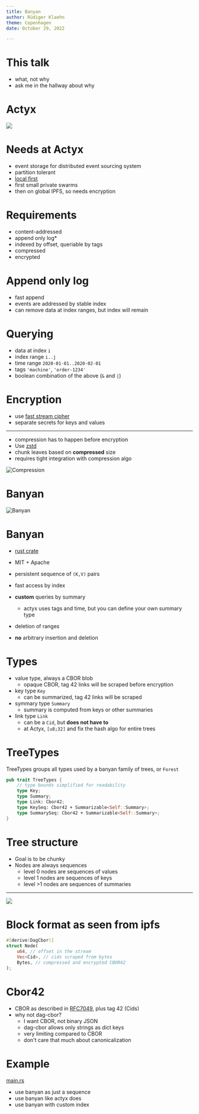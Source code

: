 ```yaml
---
title: Banyan
author: Rüdiger Klaehn
theme: Copenhagen
date: October 29, 2022

---
```

# This talk

- what, not why
- ask me in the hallway about why

#  Actyx

![](img/actyx.png)

# Needs at Actyx

- event storage for distributed event sourcing system
- partition tolerant
- [local first](https://martin.kleppmann.com/papers/local-first.pdf)
- first small private swarms
- then on global IPFS, so needs encryption

# Requirements

- content-addressed
- append only log*
- indexed by offset, queriable by tags
- compressed
- encrypted

# Append only log

- fast append
- events are addressed by stable index
- can remove data at index ranges, but index will remain

# Querying

- data at index `i`
- index range `i..j`
- time range `2020-01-01..2020-02-01`
- tags `'machine'`, `'order-1234'`
- boolean combination of the above (`&` and `|`)

# Encryption

- use [fast stream cipher](https://en.wikipedia.org/wiki/Salsa20)
- separate secrets for keys and values

---

- compression has to happen before encryption
- Use [zstd](https://datatracker.ietf.org/doc/html/rfc8878)
- chunk leaves based on **compressed** size
- requires tight integration with compression algo

![Compression](img/compression.png)

# Banyan

![Banyan](img/banyan_sd.jpg)

# Banyan

- [rust crate](https://docs.rs/banyan/0.17.1/banyan/)
- MIT + Apache

- persistent sequence of `(K,V)` pairs
- fast access by index
- **custom** queries by summary
  - actyx uses tags and time, but you can define your own summary type
- deletion of ranges
- **no** arbitrary insertion and deletion

# Types

- value type, always a CBOR blob
  - opaque CBOR, tag 42 links will be scraped before encryption
- key type `Key`
  - can be summarized, tag 42 links will be scraped
- symmary type `Summary`
  - summary is computed from keys or other summaries
- link type `Link`
  - can be a `Cid`, but **does not have to**
  - at Actyx, `[u8;32]` and fix the hash algo for entire trees

# TreeTypes

TreeTypes groups all types used by a banyan family of trees, or `Forest`
```rust
pub trait TreeTypes {
    // type bounds simplified for readability
    type Key;
    type Summary;
    type Link: Cbor42;
    type KeySeq: Cbor42 + Summarizable<Self::Summary>;
    type SummarySeq: Cbor42 + Summarizable<Self::Summary>;
}
```

# Tree structure

- Goal is to be chunky
- Nodes are always sequences
  - level 0 nodes are sequences of values
  - level 1 nodes are sequences of keys
  - level >1 nodes are sequences of summaries

---

![](img/treestructure.png)

# Block format as seen from ipfs

```rust
#[derive(DagCbor)]
struct Node(
    u64, // offset in the stream
    Vec<Cid>, // cids scraped from bytes
    Bytes, // compressed and encrypted CBOR42
);
```
# Cbor42

- CBOR as described in [RFC7049](https://www.rfc-editor.org/rfc/rfc7049), plus tag 42 (Cids)
- why not dag-cbor?
  - I want CBOR, not binary JSON
  - dag-cbor allows only strings as dict keys
  - very limiting compared to CBOR
  - don't care that much about canonicalization

# Example

[main.rs](https://github.com/rklaehn/banyan-ipfs-camp-2022/blob/master/src/main.rs)

- use banyan as just a sequence
- use banyan like actyx does
- use banyan with custom index
